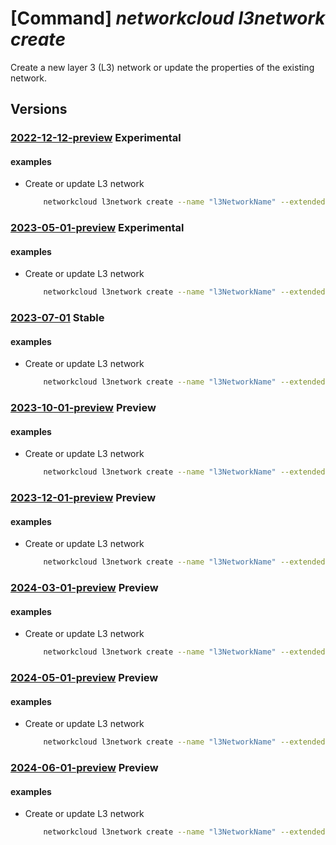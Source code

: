# [Command] _networkcloud l3network create_

Create a new layer 3 (L3) network or update the properties of the existing network.

## Versions

### [2022-12-12-preview](/Resources/mgmt-plane/L3N1YnNjcmlwdGlvbnMve30vcmVzb3VyY2Vncm91cHMve30vcHJvdmlkZXJzL21pY3Jvc29mdC5uZXR3b3JrY2xvdWQvbDNuZXR3b3Jrcy97fQ==/2022-12-12-preview.xml) **Experimental**

<!-- mgmt-plane /subscriptions/{}/resourcegroups/{}/providers/microsoft.networkcloud/l3networks/{} 2022-12-12-preview -->

#### examples

- Create or update L3 network
    ```bash
        networkcloud l3network create --name "l3NetworkName" --extended-location name="/subscriptions/subscriptionId/resourceGroups/resourceGroupName/providers/Microsoft.ExtendedLocation/customLocations/clusterExtendedLocationName" type="CustomLocation" --location "location" --hybrid-aks-ipam-enabled "True" --hybrid-aks-plugin-type "DPDK" --interface-name "eth0" --ip-allocation-type "DualStack" --ipv4-connected-prefix "198.51.100.0/24" --ipv6-connected-prefix "2001:db8::/64" --l3-isolation-domain-id "/subscriptions/subscriptionId/resourceGroups/resourceGroupName/providers/Microsoft.ManagedNetworkFabric/l3IsolationDomains/l3IsolationDomainName" --vlan 12 --tags key1="myvalue1" key2="myvalue2" --resource-group "resourceGroupName"
    ```

### [2023-05-01-preview](/Resources/mgmt-plane/L3N1YnNjcmlwdGlvbnMve30vcmVzb3VyY2Vncm91cHMve30vcHJvdmlkZXJzL21pY3Jvc29mdC5uZXR3b3JrY2xvdWQvbDNuZXR3b3Jrcy97fQ==/2023-05-01-preview.xml) **Experimental**

<!-- mgmt-plane /subscriptions/{}/resourcegroups/{}/providers/microsoft.networkcloud/l3networks/{} 2023-05-01-preview -->

#### examples

- Create or update L3 network
    ```bash
        networkcloud l3network create --name "l3NetworkName" --extended-location name="/subscriptions/subscriptionId/resourceGroups/resourceGroupName/providers/Microsoft.ExtendedLocation/customLocations/clusterExtendedLocationName" type="CustomLocation" --location "location"  --interface-name "eth0" --ip-allocation-type "DualStack" --ipv4-connected-prefix "198.51.100.0/24" --ipv6-connected-prefix "2001:db8::/64" --l3-isolation-domain-id "/subscriptions/subscriptionId/resourceGroups/resourceGroupName/providers/Microsoft.ManagedNetworkFabric/l3IsolationDomains/l3IsolationDomainName" --vlan 12 --tags key1="myvalue1" key2="myvalue2" --resource-group "resourceGroupName"
    ```

### [2023-07-01](/Resources/mgmt-plane/L3N1YnNjcmlwdGlvbnMve30vcmVzb3VyY2Vncm91cHMve30vcHJvdmlkZXJzL21pY3Jvc29mdC5uZXR3b3JrY2xvdWQvbDNuZXR3b3Jrcy97fQ==/2023-07-01.xml) **Stable**

<!-- mgmt-plane /subscriptions/{}/resourcegroups/{}/providers/microsoft.networkcloud/l3networks/{} 2023-07-01 -->

#### examples

- Create or update L3 network
    ```bash
        networkcloud l3network create --name "l3NetworkName" --extended-location name="/subscriptions/subscriptionId/resourceGroups/resourceGroupName/providers/Microsoft.ExtendedLocation/customLocations/clusterExtendedLocationName" type="CustomLocation" --location "location"  --interface-name "eth0" --ip-allocation-type "DualStack" --ipv4-connected-prefix "198.51.100.0/24" --ipv6-connected-prefix "2001:db8::/64" --l3-isolation-domain-id "/subscriptions/subscriptionId/resourceGroups/resourceGroupName/providers/Microsoft.ManagedNetworkFabric/l3IsolationDomains/l3IsolationDomainName" --vlan 12 --tags key1="myvalue1" key2="myvalue2" --resource-group "resourceGroupName"
    ```

### [2023-10-01-preview](/Resources/mgmt-plane/L3N1YnNjcmlwdGlvbnMve30vcmVzb3VyY2Vncm91cHMve30vcHJvdmlkZXJzL21pY3Jvc29mdC5uZXR3b3JrY2xvdWQvbDNuZXR3b3Jrcy97fQ==/2023-10-01-preview.xml) **Preview**

<!-- mgmt-plane /subscriptions/{}/resourcegroups/{}/providers/microsoft.networkcloud/l3networks/{} 2023-10-01-preview -->

#### examples

- Create or update L3 network
    ```bash
        networkcloud l3network create --name "l3NetworkName" --extended-location name="/subscriptions/subscriptionId/resourceGroups/resourceGroupName/providers/Microsoft.ExtendedLocation/customLocations/clusterExtendedLocationName" type="CustomLocation" --location "location"  --interface-name "eth0" --ip-allocation-type "DualStack" --ipv4-connected-prefix "198.51.100.0/24" --ipv6-connected-prefix "2001:db8::/64" --l3-isolation-domain-id "/subscriptions/subscriptionId/resourceGroups/resourceGroupName/providers/Microsoft.ManagedNetworkFabric/l3IsolationDomains/l3IsolationDomainName" --vlan 12 --tags key1="myvalue1" key2="myvalue2" --resource-group "resourceGroupName"
    ```

### [2023-12-01-preview](/Resources/mgmt-plane/L3N1YnNjcmlwdGlvbnMve30vcmVzb3VyY2Vncm91cHMve30vcHJvdmlkZXJzL21pY3Jvc29mdC5uZXR3b3JrY2xvdWQvbDNuZXR3b3Jrcy97fQ==/2023-12-01-preview.xml) **Preview**

<!-- mgmt-plane /subscriptions/{}/resourcegroups/{}/providers/microsoft.networkcloud/l3networks/{} 2023-12-01-preview -->

#### examples

- Create or update L3 network
    ```bash
        networkcloud l3network create --name "l3NetworkName" --extended-location name="/subscriptions/subscriptionId/resourceGroups/resourceGroupName/providers/Microsoft.ExtendedLocation/customLocations/clusterExtendedLocationName" type="CustomLocation" --location "location"  --interface-name "eth0" --ip-allocation-type "DualStack" --ipv4-connected-prefix "198.51.100.0/24" --ipv6-connected-prefix "2001:db8::/64" --l3-isolation-domain-id "/subscriptions/subscriptionId/resourceGroups/resourceGroupName/providers/Microsoft.ManagedNetworkFabric/l3IsolationDomains/l3IsolationDomainName" --vlan 12 --tags key1="myvalue1" key2="myvalue2" --resource-group "resourceGroupName"
    ```

### [2024-03-01-preview](/Resources/mgmt-plane/L3N1YnNjcmlwdGlvbnMve30vcmVzb3VyY2Vncm91cHMve30vcHJvdmlkZXJzL21pY3Jvc29mdC5uZXR3b3JrY2xvdWQvbDNuZXR3b3Jrcy97fQ==/2024-03-01-preview.xml) **Preview**

<!-- mgmt-plane /subscriptions/{}/resourcegroups/{}/providers/microsoft.networkcloud/l3networks/{} 2024-03-01-preview -->

#### examples

- Create or update L3 network
    ```bash
        networkcloud l3network create --name "l3NetworkName" --extended-location name="/subscriptions/subscriptionId/resourceGroups/resourceGroupName/providers/Microsoft.ExtendedLocation/customLocations/clusterExtendedLocationName" type="CustomLocation" --location "location"  --interface-name "eth0" --ip-allocation-type "DualStack" --ipv4-connected-prefix "198.51.100.0/24" --ipv6-connected-prefix "2001:db8::/64" --l3-isolation-domain-id "/subscriptions/subscriptionId/resourceGroups/resourceGroupName/providers/Microsoft.ManagedNetworkFabric/l3IsolationDomains/l3IsolationDomainName" --vlan 12 --tags key1="myvalue1" key2="myvalue2" --resource-group "resourceGroupName"
    ```

### [2024-05-01-preview](/Resources/mgmt-plane/L3N1YnNjcmlwdGlvbnMve30vcmVzb3VyY2Vncm91cHMve30vcHJvdmlkZXJzL21pY3Jvc29mdC5uZXR3b3JrY2xvdWQvbDNuZXR3b3Jrcy97fQ==/2024-05-01-preview.xml) **Preview**

<!-- mgmt-plane /subscriptions/{}/resourcegroups/{}/providers/microsoft.networkcloud/l3networks/{} 2024-05-01-preview -->

#### examples

- Create or update L3 network
    ```bash
        networkcloud l3network create --name "l3NetworkName" --extended-location name="/subscriptions/subscriptionId/resourceGroups/resourceGroupName/providers/Microsoft.ExtendedLocation/customLocations/clusterExtendedLocationName" type="CustomLocation" --location "location"  --interface-name "eth0" --ip-allocation-type "DualStack" --ipv4-connected-prefix "198.51.100.0/24" --ipv6-connected-prefix "2001:db8::/64" --l3-isolation-domain-id "/subscriptions/subscriptionId/resourceGroups/resourceGroupName/providers/Microsoft.ManagedNetworkFabric/l3IsolationDomains/l3IsolationDomainName" --vlan 12 --tags key1="myvalue1" key2="myvalue2" --resource-group "resourceGroupName"
    ```

### [2024-06-01-preview](/Resources/mgmt-plane/L3N1YnNjcmlwdGlvbnMve30vcmVzb3VyY2Vncm91cHMve30vcHJvdmlkZXJzL21pY3Jvc29mdC5uZXR3b3JrY2xvdWQvbDNuZXR3b3Jrcy97fQ==/2024-06-01-preview.xml) **Preview**

<!-- mgmt-plane /subscriptions/{}/resourcegroups/{}/providers/microsoft.networkcloud/l3networks/{} 2024-06-01-preview -->

#### examples

- Create or update L3 network
    ```bash
        networkcloud l3network create --name "l3NetworkName" --extended-location name="/subscriptions/subscriptionId/resourceGroups/resourceGroupName/providers/Microsoft.ExtendedLocation/customLocations/clusterExtendedLocationName" type="CustomLocation" --location "location"  --interface-name "eth0" --ip-allocation-type "DualStack" --ipv4-connected-prefix "198.51.100.0/24" --ipv6-connected-prefix "2001:db8::/64" --l3-isolation-domain-id "/subscriptions/subscriptionId/resourceGroups/resourceGroupName/providers/Microsoft.ManagedNetworkFabric/l3IsolationDomains/l3IsolationDomainName" --vlan 12 --tags key1="myvalue1" key2="myvalue2" --resource-group "resourceGroupName"
    ```
